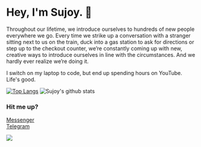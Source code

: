# Hey, I'm Sujoy. :wave:

Throughout our lifetime, we introduce ourselves to hundreds of new people everywhere we go. Every time we strike up a conversation with a stranger sitting next to us on the train, duck into a gas station to ask for directions or step up to the checkout counter, we’re constantly coming up with new, creative ways to introduce ourselves in line with the circumstances. And we hardly ever realize we’re doing it.

I switch on my laptop to code, but end up spending hours on YouTube. Life's good.


[![Top Langs](https://github-readme-stats.vercel.app/api/top-langs/?username=sujoyyyy&layout=compact&hide=html)](https://github.com/sujoyyyy?tab=repositories) ![Sujoy's github stats](https://github-readme-stats.vercel.app/api?username=sujoyyyy&show_icons=true&hide=prs,issues,contribs)
<br/>

### Hit me up?
[Messenger](http://m.me/sujoy.datta.906)<br/>
[Telegram](https://t.me/sujoyyyy)




![](https://komarev.com/ghpvc/?username=sujoyyyy&color=green)
